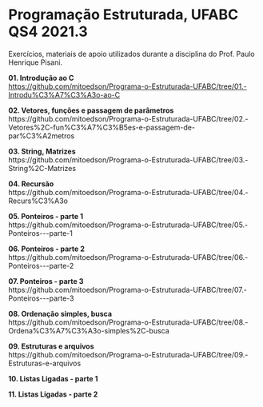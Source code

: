 <h1>Programação Estruturada, UFABC QS4 2021.3</h1>

Exercícios, materiais de apoio utilizados durante a disciplina do Prof. Paulo Henrique Pisani.

<b>01. Introdução ao C</b><br>
https://github.com/mitoedson/Programa-o-Estruturada-UFABC/tree/01.-Introdu%C3%A7%C3%A3o-ao-C

<p><b>02. Vetores, funções e passagem de parâmetros</b><br>
https://github.com/mitoedson/Programa-o-Estruturada-UFABC/tree/02.-Vetores%2C-fun%C3%A7%C3%B5es-e-passagem-de-par%C3%A2metros

<p><b>03. String, Matrizes</b><br>
https://github.com/mitoedson/Programa-o-Estruturada-UFABC/tree/03.-String%2C-Matrizes

<p><b>04. Recursão</b><br>
https://github.com/mitoedson/Programa-o-Estruturada-UFABC/tree/04.-Recurs%C3%A3o

<p><b>05. Ponteiros - parte 1</b><br>  
https://github.com/mitoedson/Programa-o-Estruturada-UFABC/tree/05.-Ponteiros---parte-1

<p><b>06. Ponteiros - parte 2</b><br>  
https://github.com/mitoedson/Programa-o-Estruturada-UFABC/tree/06.-Ponteiros---parte-2

<p><b>07. Ponteiros - parte 3</b><br>  
https://github.com/mitoedson/Programa-o-Estruturada-UFABC/tree/07.-Ponteiros---parte-3

<p><b>08. Ordenação simples, busca</b><br>  
https://github.com/mitoedson/Programa-o-Estruturada-UFABC/tree/08.-Ordena%C3%A7%C3%A3o-simples%2C-busca

<p><b>09. Estruturas e arquivos</b><br>    
https://github.com/mitoedson/Programa-o-Estruturada-UFABC/tree/09.-Estruturas-e-arquivos
  
<p><b>10. Listas Ligadas - parte 1</b><br>

<p><b>11. Listas Ligadas - parte 2</b><br>
